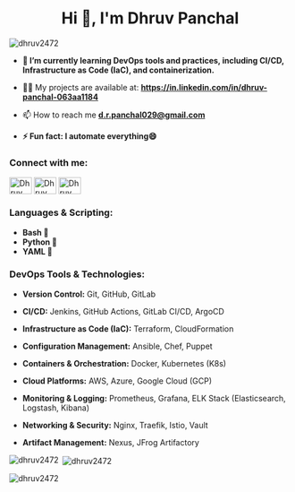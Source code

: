 <h1 align="center">Hi 👋, I'm Dhruv Panchal</h1>
<!-- <h3 align="center">A passionate frontend developer from India</h3> -->
<!-- <img align="right" alt="coding" width="50%"  src="https://camo.githubusercontent.com/a4c584bce1c41271485d28f92aaf9f581b3c88b68ca723b6edfd58b4ba988c2b/68747470733a2f2f63646e2e6472696262626c652e636f6d2f75736572732f313138373833362f73637265656e73686f74732f363533393432392f70726f6772616d65722e676966"> -->
<p align="left"> <img src="https://komarev.com/ghpvc/?username=dhruv2472&label=Profile%20views&color=0e75b6&style=flat" alt="dhruv2472" /> </p>

- **🚀 I’m currently learning DevOps tools and practices, including CI/CD, Infrastructure as Code (IaC), and containerization.**
  
- 👨‍💻 My projects are available at: **https://in.linkedin.com/in/dhruv-panchal-063aa1184**

<!-- **💬 Ask me about: Linux, Docker, Kubernetes, Ansible, Terraform, CI/CD (Jenkins, GitHub Actions), Cloud (AWS, Azure)**-->

- 📫 How to reach me **d.r.panchal029@gmail.com**

- **⚡ Fun fact: I automate everything😄**

<h3 align="left">Connect with me:</h3>
<p align="left">
<a href="https://in.linkedin.com/in/dhruv-panchal-063aa1184" target="blank"><img align="center" src="https://raw.githubusercontent.com/rahuldkjain/github-profile-readme-generator/master/src/images/icons/Social/linked-in-alt.svg" alt="Dhruv Panchal" height="30" width="40" /></a>
<a href="https://fb.com/Dhruv Panchal" target="blank"><img align="center" src="https://raw.githubusercontent.com/rahuldkjain/github-profile-readme-generator/master/src/images/icons/Social/facebook.svg" alt="Dhruv Panchal" height="30" width="40" /></a>
<a href="https://instagram.com/dhruv_8320" target="blank"><img align="center" src="https://raw.githubusercontent.com/rahuldkjain/github-profile-readme-generator/master/src/images/icons/Social/instagram.svg" alt="Dhruv Panchal" height="30" width="40" /></a>
</p>

<h3 align="left">Languages & Scripting:</h3>

- **Bash 🐧**
- **Python 🐍**
- **YAML 📜**

<h3 align="left">DevOps Tools & Technologies:</h3>

- **Version Control:** Git, GitHub, GitLab

- **CI/CD:** Jenkins, GitHub Actions, GitLab CI/CD, ArgoCD

- **Infrastructure as Code (IaC):** Terraform, CloudFormation

- **Configuration Management:** Ansible, Chef, Puppet

- **Containers & Orchestration:** Docker, Kubernetes (K8s)

- **Cloud Platforms:** AWS, Azure, Google Cloud (GCP)

- **Monitoring & Logging:** Prometheus, Grafana, ELK Stack (Elasticsearch, Logstash, Kibana)

- **Networking & Security:** Nginx, Traefik, Istio, Vault

- **Artifact Management:** Nexus, JFrog Artifactory

<p><img align="left" src="https://github-readme-stats.vercel.app/api/top-langs?username=dhruv2472&show_icons=true&locale=en&layout=compact" alt="dhruv2472" /></p>

<p>&nbsp;<img align="center" src="https://github-readme-stats.vercel.app/api?username=dhruv2472&show_icons=true&locale=en" alt="dhruv2472" /></p>

<p><img align="center" src="https://github-readme-streak-stats.herokuapp.com/?user=dhruv2472&" alt="dhruv2472" /></p>
